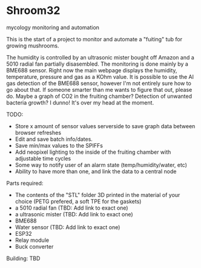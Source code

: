 # Shroom32
mycology monitoring and automation

This is the start of a project to monitor and automate a "fuiting" tub for growing mushrooms. 

The humidity is controlled by an ultrasonic mister bought off Amazon and a 5010 radial fan partially disasembled. The monitoring is done mainly by a BME688 sensor. 
Right now the main webpage displays the humidity, temperature, pressure and gas as a KOhm value. 
It is possible to use the AI gas detection of the BME688 sensor, however I'm not entirely sure how to go about that. If someone smarter than me wants to figure that out, please do. Maybe a graph of CO2 in the fruiting chamber? Detection of unwanted bacteria growth? I dunno! It's over my head at the moment. 

TODO:

- Store x amount of sensor values serverside to save graph data between browser refreshes
- Edit and save batch info/dates.
- Save min/max values to the SPIFFs 
- Add neopixel lighting to the inside of the fruiting chamber with adjustable time cycles
- Some way to notify user of an alarm state (temp/humidity/water, etc)
- Ability to have more than one, and link the data to a central node

Parts required:
- The contents of the "STL" folder 3D printed in the material of your choice (PETG prefered, a soft TPE for the gaskets)
- a 5010 radial fan (TBD: Add link to exact one)
- a ultrasonic mister (TBD: Add link to exact one)
- BME688
- Water sensor (TBD: Add link to exact one)
- ESP32
- Relay module
- Buck converter

Building:
TBD
